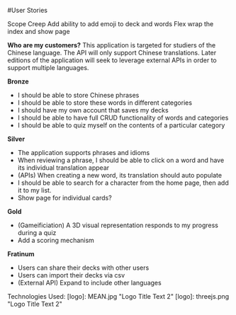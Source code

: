 #User Stories

Scope Creep
Add ability to add emoji to deck and words
Flex wrap the index and show page

**Who are my customers?**
This application is targeted for studiers of the Chinese language. The API will only support Chinese translations.  Later editions
of the application will seek to leverage external APIs in order to support multiple languages.

**Bronze**
* I should be able to store Chinese phrases
* I should be able to store these words in different categories
* I should have my own account that saves my decks
* I should be able to have full CRUD functionality of words and categories
* I should be able to quiz myself on the contents of a particular category

**Silver**
* The application supports phrases and idioms
*  When reviewing a phrase, I should be able to click on a word and have its individual translation appear
* (APIs) When creating a new word, its translation should auto populate
* I should be able to search for a character from the home page, then add it to my list.
* Show page for individual cards?


**Gold**
* (Gameificiation) A 3D visual representation responds to my progress during a quiz
* Add a scoring mechanism

**Fratinum**
* Users can share their decks with other users
* Users can import their decks via csv
* (External API) Expand to include other languages

Technologies Used:
[logo]: MEAN.jpg "Logo Title Text 2"
[logo]: threejs.png "Logo Title Text 2"
